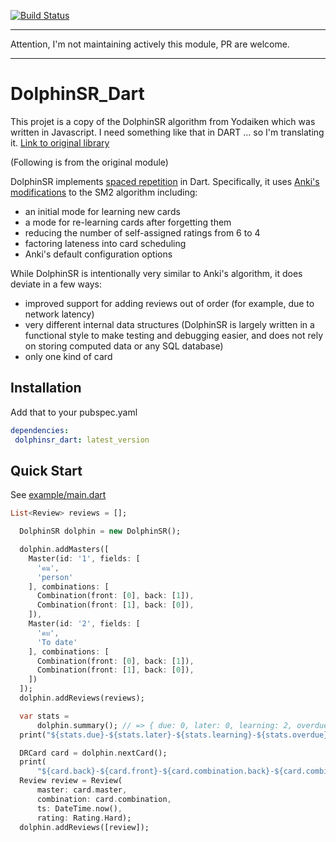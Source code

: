 [![Build Status](https://travis-ci.org/JobiJoba/dolphhinsr_dart.svg?branch=master)](https://travis-ci.org/JobiJoba/dolphhinsr_dart#)

--- 

Attention, I'm not maintaining actively this module, PR are welcome. 

---

# DolphinSR_Dart

This projet is a copy of the DolphinSR algorithm from Yodaiken which was written in Javascript.
I need something like that in DART ... so I'm translating it. [Link to original library](https://github.com/yodaiken/dolphinsr)

(Following is from the original module)

DolphinSR implements [spaced repetition](https://en.wikipedia.org/wiki/Spaced_repetition) in
Dart. Specifically, it uses [Anki's modifications](https://apps.ankiweb.net/docs/manual.html#what-algorithm)
to the SM2 algorithm including:

- an initial mode for learning new cards
- a mode for re-learning cards after forgetting them
- reducing the number of self-assigned ratings from 6 to 4
- factoring lateness into card scheduling
- Anki's default configuration options

While DolphinSR is intentionally very similar to Anki's algorithm, it does deviate in a few ways:

- improved support for adding reviews out of order (for example, due to network latency)
- very different internal data structures (DolphinSR is largely written in a functional style to
  make testing and debugging easier, and does not rely on storing computed data or any SQL database)
- only one kind of card

## Installation

Add that to your pubspec.yaml

```yaml
dependencies:
 dolphinsr_dart: latest_version
```

## Quick Start

See [example/main.dart](https://github.com/JobiJoba/dolphhinsr_dart/blob/master/example/main.dart)

```dart
List<Review> reviews = [];

  DolphinSR dolphin = new DolphinSR();

  dolphin.addMasters([
    Master(id: '1', fields: [
      'คน',
      'person'
    ], combinations: [
      Combination(front: [0], back: [1]),
      Combination(front: [1], back: [0]),
    ]),
    Master(id: '2', fields: [
      'คบ',
      'To date'
    ], combinations: [
      Combination(front: [0], back: [1]),
      Combination(front: [1], back: [0]),
    ])
  ]);
  dolphin.addReviews(reviews);

  var stats =
      dolphin.summary(); // => { due: 0, later: 0, learning: 2, overdue: 0 }
  print("${stats.due}-${stats.later}-${stats.learning}-${stats.overdue}");

  DRCard card = dolphin.nextCard();
  print(
      "${card.back}-${card.front}-${card.combination.back}-${card.combination.front}");
  Review review = Review(
      master: card.master,
      combination: card.combination,
      ts: DateTime.now(),
      rating: Rating.Hard);
  dolphin.addReviews([review]);

```


